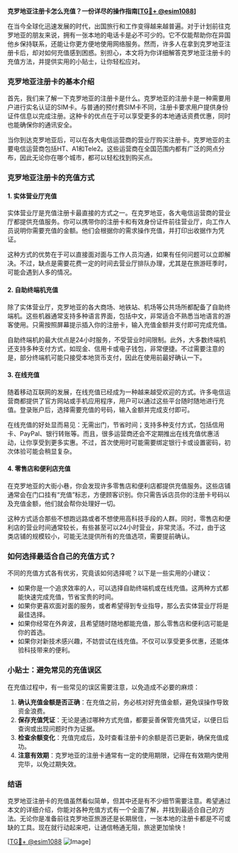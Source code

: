 **克罗地亚注册卡怎么充值？一份详尽的操作指南[[TG💪+ @esim1088](https://t.me/s/esim1088)]**

在当今全球化迅速发展的时代，出国旅行和工作变得越来越普遍。对于计划前往克罗地亚的朋友来说，拥有一张本地的电话卡是必不可少的。它不仅能帮助你在异国他乡保持联系，还能让你更方便地使用网络服务。然而，许多人在拿到克罗地亚注册卡后，却对如何充值感到困惑。别担心，本文将为你详细解答克罗地亚注册卡的充值方法，并提供实用的小贴士，让你轻松应对。

### 克罗地亚注册卡的基本介绍

首先，我们来了解一下克罗地亚的注册卡是什么。克罗地亚的注册卡是一种需要用户进行实名认证的SIM卡。与普通的预付费SIM卡不同，注册卡要求用户提供身份证件信息以完成注册。这种卡的优点在于可以享受更多的本地通话资费优惠，同时也能确保你的通讯安全。

当你到达克罗地亚后，可以在各大电信运营商的营业厅购买注册卡。克罗地亚的主要电信运营商包括HT、A1和Tele2。这些运营商在全国范围内都有广泛的网点分布，因此无论你在哪个城市，都可以轻松找到购买点。

### 克罗地亚注册卡的充值方式

#### 1. 实体营业厅充值

实体营业厅是充值注册卡最直接的方式之一。在克罗地亚，各大电信运营商的营业厅都提供充值服务。你可以携带你的注册卡和有效身份证件前往营业厅，向工作人员说明你需要充值的金额。他们会根据你的需求操作充值，并打印出收据作为凭证。

这种方式的优势在于可以直接面对面与工作人员沟通，如果有任何问题可以立即解决。不过，缺点是需要花费一定的时间去营业厅排队办理，尤其是在旅游旺季时，可能会遇到人多的情况。

#### 2. 自助终端机充值

除了实体营业厅，克罗地亚的各大商场、地铁站、机场等公共场所都配备了自助终端机。这些机器通常支持多种语言界面，包括中文，非常适合不熟悉当地语言的游客使用。只需按照屏幕提示插入你的注册卡，输入充值金额并支付即可完成充值。

自助终端机的最大优点是24小时服务，不受营业时间限制。此外，大多数终端机还支持多种支付方式，如现金、信用卡或电子钱包，非常便捷。不过需要注意的是，部分终端机可能只接受本地货币支付，因此在使用前最好确认一下。

#### 3. 在线充值

随着移动互联网的发展，在线充值已经成为一种越来越受欢迎的方式。许多电信运营商都提供了官方网站或手机应用程序，用户可以通过这些平台随时随地进行充值。登录账户后，选择需要充值的号码，输入金额并完成支付即可。

在线充值的好处显而易见：无需出门，节省时间；支持多种支付方式，包括信用卡、PayPal、银行转账等。而且，很多运营商还会不定期推出在线充值优惠活动，让你享受到更多实惠。不过，首次使用时可能需要绑定银行卡或设置密码，初次体验可能会稍显复杂。

#### 4. 零售店和便利店充值

在克罗地亚的大街小巷，你会发现许多零售店和便利店都提供充值服务。这些店铺通常会在门口挂有“充值”标志，方便顾客识别。你只需告诉店员你的注册卡号码以及充值金额，他们就会帮你处理好一切。

这种方式适合那些不想跑远路或者不想使用高科技手段的人群。同时，零售店和便利店的营业时间通常较长，有些甚至可以24小时营业，非常灵活。不过，由于这类店铺的规模较小，可能无法提供所有的充值选项，需要提前确认。

### 如何选择最适合自己的充值方式？

不同的充值方式各有优劣，究竟该如何选择呢？以下是一些实用的小建议：

- 如果你是一个追求效率的人，可以选择自助终端机或在线充值。这两种方式都能快速完成充值，节省宝贵的时间。
- 如果你更喜欢面对面的服务，或者希望得到专业指导，那么去实体营业厅将是最佳选择。
- 如果你经常在外奔波，且希望随时随地都能充值，那么零售店和便利店可能是你的首选。
- 如果你对新技术感兴趣，不妨尝试在线充值。不仅可以享受更多优惠，还能体验科技带来的便利。

### 小贴士：避免常见的充值误区

在充值过程中，有一些常见的误区需要注意，以免造成不必要的麻烦：

1. **确认充值金额是否正确**：在充值之前，务必核对好充值金额，避免误操作导致资金浪费。
2. **保存充值凭证**：无论是通过哪种方式充值，都要妥善保管充值凭证，以便日后查询或出现问题时作为证据。
3. **检查余额变化**：充值完成后，及时查看注册卡的余额是否已更新，确保充值成功。
4. **注意有效期**：克罗地亚的注册卡通常有一定的使用期限，记得在有效期内使用完毕，以免过期失效。

### 结语

克罗地亚注册卡的充值虽然看似简单，但其中还是有不少细节需要注意。希望通过本文的详细介绍，你能对各种充值方式有一个全面了解，并找到最适合自己的方法。无论你是准备前往克罗地亚旅游还是长期居住，一张本地的注册卡都是不可或缺的工具。现在就行动起来吧，让通信畅通无阻，旅途更加愉快！

[[TG💪+ @esim1088](https://t.me/s/esim1088) ![Image](https://i.postimg.cc/4NQfJmqS/Snipaste-2025-05-13-00-14-12.png)]
